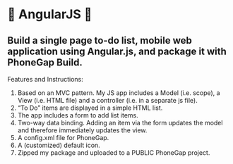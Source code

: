 # :iphone: AngularJS :iphone:

## Build	a	single page to-do	list,	mobile	web	application	using	Angular.js,	and	package	it	with	PhoneGap Build.	

Features	and	Instructions:	

1. Based	on	an	MVC	pattern.	My	JS	app	includes a	Model	(i.e.	scope),	a	View	(i.e.	HTML	file)	and	a	controller	(i.e.	in	a	separate	js	file).	
2. “To	Do”	items	are	displayed	in	a	simple	HTML	list.	
3. The	app	includes	a	form	to	add	list	items.	
4. Two-way	data	binding.	Adding	an	item	via	the	form	updates	the	model	and	therefore	immediately	updates	the	view.
5. A	config.xml	file	for	PhoneGap.
6. A	(customized)	default	icon.
7. Zipped	my	package	and	uploaded	to	a	PUBLIC	PhoneGap	project.
